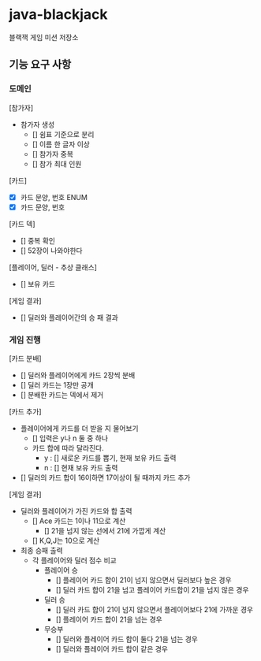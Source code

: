 # java-blackjack
블랙잭 게임 미션 저장소

## 기능 요구 사항

### 도메인

[참가자]
- 참가자 생성
    - [] 쉼표 기준으로 분리
    - [] 이름 한 글자 이상
    - [] 참가자 중복
    - [] 참가 최대 인원
    
[카드]
- [x] 카드 문양, 번호 ENUM
- [x] 카드 문양, 번호

[카드 덱]
- [] 중복 확인
- [] 52장이 나와야한다

[플레이어, 딜러 - 추상 클래스]
- [] 보유 카드

[게임 결과]
- [] 딜러와 플레이어간의 승 패 결과

### 게임 진행

[카드 분배]
- [] 딜러와 플레이어에게 카드 2장씩 분배
- [] 딜러 카드는 1장만 공개
- [] 분배한 카드는 덱에서 제거

[카드 추가]
- 플레이어에게 카드를 더 받을 지 물어보기
    - [] 입력은 y나 n 둘 중 하나
    - 카드 합에 따라 달라진다.
        - y : [] 새로운 카드를 뽑기, 현재 보유 카드 출력
        - n : [] 현재 보유 카드 출력
- [] 딜러의 카드 합이 16이하면 17이상이 될 때까지 카드 추가

[게임 결과]
- 딜러와 플레이어가 가진 카드와 합 출력
    - [] Ace 카드는 1이나 11으로 계산
        - [] 21을 넘지 않는 선에서 21에 가깝게 계산
    - [] K,Q,J는 10으로 계산
- 최종 승패 출력
    - 각 플레이어와 딜러 점수 비교
        - 플레이어 승
            - [] 플레이어 카드 합이 21이 넘지 않으면서 딜러보다 높은 경우
            - [] 딜러 카드 합이 21을 넘고 플레이어 카드합이 21을 넘지 않은 경우
        - 딜러 승
            - [] 딜러 카드 합이 21이 넘지 않으면서 플레이어보다 21에 가까운 경우
            - [] 플레이어 카드 합이 21을 넘는 경우
        - 무승부
            - [] 딜러와 플레이어 카드 합이 둘다 21을 넘는 경우
            - [] 딜러와 플레이어 카드 합이 같은 경우
